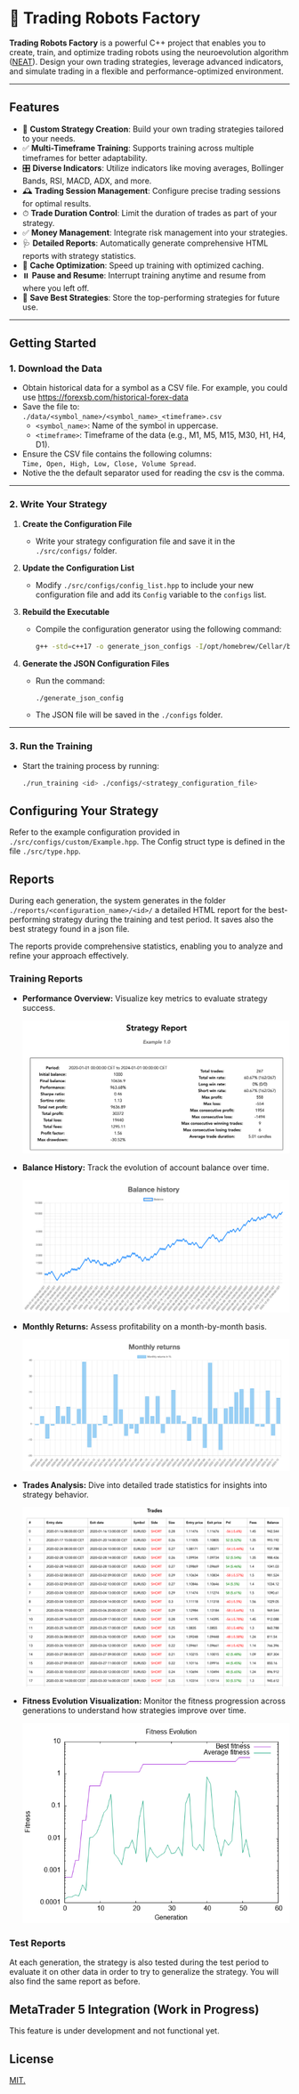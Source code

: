 # 🤖 Trading Robots Factory

**Trading Robots Factory** is a powerful C++ project that enables you to create, train, and optimize trading robots using the neuroevolution algorithm ([NEAT](https://fr.wikipedia.org/wiki/Algorithme_NEAT)). Design your own trading strategies, leverage advanced indicators, and simulate trading in a flexible and performance-optimized environment.

---

## Features

- 🔨 **Custom Strategy Creation**: Build your own trading strategies tailored to your needs.
- ✅ **Multi-Timeframe Training**: Supports training across multiple timeframes for better adaptability.
- 🎛 **Diverse Indicators**: Utilize indicators like moving averages, Bollinger Bands, RSI, MACD, ADX, and more.
- 🕰 **Trading Session Management**: Configure precise trading sessions for optimal results.
- ⏱ **Trade Duration Control**: Limit the duration of trades as part of your strategy.
- ✅ **Money Management**: Integrate risk management into your strategies.
- 🩺 **Detailed Reports**: Automatically generate comprehensive HTML reports with strategy statistics.
- 🚀 **Cache Optimization**: Speed up training with optimized caching.
- ⏸️ **Pause and Resume**: Interrupt training anytime and resume from where you left off.
- 📁 **Save Best Strategies**: Store the top-performing strategies for future use.

---

## Getting Started

### 1. Download the Data

- Obtain historical data for a symbol as a CSV file. For example, you could use <https://forexsb.com/historical-forex-data>
- Save the file to:  
  `./data/<symbol_name>/<symbol_name>_<timeframe>.csv`
  - `<symbol_name>`: Name of the symbol in uppercase.
  - `<timeframe>`: Timeframe of the data (e.g., M1, M5, M15, M30, H1, H4, D1).
- Ensure the CSV file contains the following columns:  
  `Time, Open, High, Low, Close, Volume Spread`.
- Notive the the default separator used for reading the csv is the comma.

---

### 2. Write Your Strategy

1. **Create the Configuration File**

   - Write your strategy configuration file and save it in the `./src/configs/` folder.

2. **Update the Configuration List**

   - Modify `./src/configs/config_list.hpp` to include your new configuration file and add its `Config` variable to the `configs` list.

3. **Rebuild the Executable**

   - Compile the configuration generator using the following command:

     ```bash
     g++ -std=c++17 -o generate_json_configs -I/opt/homebrew/Cellar/boost/1.85.0/include src/generate_json_configs.cpp src/symbols.cpp src/configs/*.cpp src/indicators/*.cpp src/neat/*.cpp src/trading/*.cpp src/utils/*.cpp -L/opt/homebrew/lib -lboost_iostreams
     ```

3. **Generate the JSON Configuration Files**

   - Run the command:

     ```bash
     ./generate_json_config
     ```

   - The JSON file will be saved in the `./configs` folder.

---

### 3. Run the Training

- Start the training process by running:

  ```bash
  ./run_training <id> ./configs/<strategy_configuration_file>
  ```

## Configuring Your Strategy

Refer to the example configuration provided in `./src/configs/custom/Example.hpp`.
The Config struct type is defined in the file `./src/type.hpp`.

## Reports

During each generation, the system generates in the folder `./reports/<configuration_name>/<id>/` a detailed HTML report for the best-performing strategy during the training and test period. It saves also the best strategy found in a json file.

The reports provide comprehensive statistics, enabling you to analyze and refine your approach effectively.

### Training Reports

- **Performance Overview:** Visualize key metrics to evaluate strategy success.

  ![General Report Overview](./preview/report_example_common.png)

- **Balance History:** Track the evolution of account balance over time.

  ![Balance History Example](./preview/report_example_balance_history.png)

- **Monthly Returns:** Assess profitability on a month-by-month basis.

  ![Monthly Returns Example](./preview/report_example_monthly_returns.png)

- **Trades Analysis:** Dive into detailed trade statistics for insights into strategy behavior.

  ![Trade Statistics Example](./preview/report_example_trades.png)

- **Fitness Evolution Visualization:** Monitor the fitness progression across generations to understand how strategies improve over time.

  ![Fitness Evolution Example](./preview/report_example_fitness_evolution.png)

### Test Reports

At each generation, the strategy is also tested during the test period to evaluate it on other data in order to try to generalize the strategy. You will also find the same report as before.

## MetaTrader 5 Integration (Work in Progress)

This feature is under development and not functional yet.

## License

[MIT.](./LICENSE)

